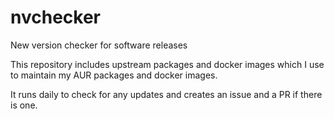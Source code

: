 # nvchecker
New version checker for software releases

This repository includes upstream packages and docker images which I use to maintain my AUR packages and docker images.

It runs daily to check for any updates and creates an issue and a PR if there is one.

